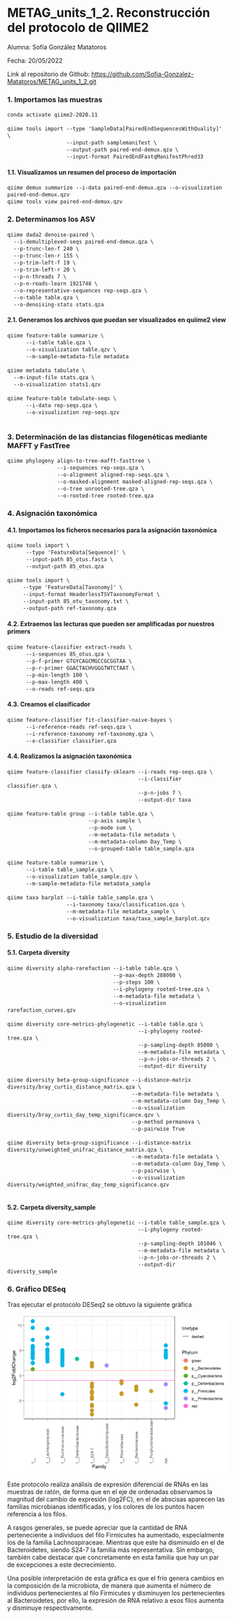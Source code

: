# METAG_units_1_2. Reconstrucción del protocolo de QIIME2
Alumna: Sofía González Matatoros

Fecha: 20/05/2022

Link al repositorio de Github: https://github.com/Sofia-Gonzalez-Matatoros/METAG_units_1_2.git

### 1. Importamos las muestras
```
conda activate qiime2-2020.11

qiime tools import --type 'SampleData[PairedEndSequencesWithQuality]' \
                   --input-path samplemanifest \
                   --output-path paired-end-demux.qza \
                   --input-format PairedEndFastqManifestPhred33
```
#### 1.1. Visualizamos un resumen del proceso de importación

```
qiime demux summarize --i-data paired-end-demux.qza --o-visualization paired-end-demux.qzv
qiime tools view paired-end-demux.qzv
```
### 2. Determinamos los ASV

```
qiime dada2 denoise-paired \
  --i-demultiplexed-seqs paired-end-demux.qza \
  --p-trunc-len-f 240 \
  --p-trunc-len-r 155 \
  --p-trim-left-f 19 \
  --p-trim-left-r 20 \
  --p-n-threads 7 \
  --p-n-reads-learn 1921748 \
  --o-representative-sequences rep-seqs.qza \
  --o-table table.qza \
  --o-denoising-stats stats.qza 
```
#### 2.1. Generamos los archivos que puedan ser visualizados en quiime2 view

```
qiime feature-table summarize \
      --i-table table.qza \
      --o-visualization table.qzv \
      --m-sample-metadata-file metadata
      
qiime metadata tabulate \
  --m-input-file stats.qza \
  --o-visualization stats1.qzv

qiime feature-table tabulate-seqs \
      --i-data rep-seqs.qza \
      --o-visualization rep-seqs.qzv


```
### 3. Determinación de las distancias filogenéticas mediante MAFFT y FastTree

```
qiime phylogeny align-to-tree-mafft-fasttree \
                --i-sequences rep-seqs.qza \
                --o-alignment aligned-rep-seqs.qza \
                --o-masked-alignment masked-aligned-rep-seqs.qza \
                --o-tree unrooted-tree.qza \
                --o-rooted-tree rooted-tree.qza
```
### 4. Asignación taxonómica
#### 4.1. Importamos los ficheros necesarios para la asignación taxonómica
```
qiime tools import \
      --type 'FeatureData[Sequence]' \
      --input-path 85_otus.fasta \
      --output-path 85_otus.qza

qiime tools import \
     --type 'FeatureData[Taxonomy]' \
     --input-format HeaderlessTSVTaxonomyFormat \
     --input-path 85_otu_taxonomy.txt \
     --output-path ref-taxonomy.qza
```
#### 4.2. Extraemos las lecturas que pueden ser amplificadas por nuestros primers 

```
qiime feature-classifier extract-reads \
      --i-sequences 85_otus.qza \
      --p-f-primer GTGYCAGCMGCCGCGGTAA \ 
      --p-r-primer GGACTACHVGGGTWTCTAAT \
      --p-min-length 100 \
      --p-max-length 400 \
      --o-reads ref-seqs.qza
```
#### 4.3. Creamos el clasificador

```
qiime feature-classifier fit-classifier-naive-bayes \
      --i-reference-reads ref-seqs.qza \
      --i-reference-taxonomy ref-taxonomy.qza \
      --o-classifier classifier.qza
```
#### 4.4. Realizamos la asignación taxonómica

```
qiime feature-classifier classify-sklearn --i-reads rep-seqs.qza \
                                          --i-classifier classifier.qza \
                                          --p-n-jobs 7 \
                                          --output-dir taxa

qiime feature-table group --i-table table.qza \
                          --p-axis sample \
                          --p-mode sum \
                          --m-metadata-file metadata \
                          --m-metadata-column Day_Temp \
                          --o-grouped-table table_sample.qza

qiime feature-table summarize \
      --i-table table_sample.qza \
      --o-visualization table_sample.qzv \
      --m-sample-metadata-file metadata_sample

qiime taxa barplot --i-table table_sample.qza \
                   --i-taxonomy taxa/classification.qza \
                   --m-metadata-file metadata_sample \
                   --o-visualization taxa/taxa_sample_barplot.qzv
```
### 5. Estudio de la diversidad
#### 5.1. Carpeta diversity

```
qiime diversity alpha-rarefaction --i-table table.qza \
                                  --p-max-depth 288000 \
                                  --p-steps 100 \
                                  --i-phylogeny rooted-tree.qza \
                                  --m-metadata-file metadata \
                                  --o-visualization rarefaction_curves.qzv
                                  
qiime diversity core-metrics-phylogenetic --i-table table.qza \
                                          --i-phylogeny rooted-tree.qza \
                                          --p-sampling-depth 85000 \
                                          --m-metadata-file metadata \
                                          --p-n-jobs-or-threads 2 \
                                          --output-dir diversity

qiime diversity beta-group-significance --i-distance-matrix diversity/bray_curtis_distance_matrix.qza \
                                        --m-metadata-file metadata \
                                        --m-metadata-column Day_Temp \
                                        --o-visualization diversity/bray_curtis_day_temp_significance.qzv \
                                        --p-method permanova \
                                        --p-pairwise True

qiime diversity beta-group-significance --i-distance-matrix diversity/unweighted_unifrac_distance_matrix.qza \
                                        --m-metadata-file metadata \
                                        --m-metadata-column Day_Temp \
                                        --p-pairwise \
                                        --o-visualization diversity/weighted_unifrac_day_temp_significance.qzv 
                                        

```
#### 5.2. Carpeta diversity_sample

```
qiime diversity core-metrics-phylogenetic --i-table table_sample.qza \
                                          --i-phylogeny rooted-tree.qza \
                                          --p-sampling-depth 101046 \
                                          --m-metadata-file metadata \
                                          --p-n-jobs-or-threads 2 \
                                          --output-dir diversity_sample

```
### 6. Gráfico DESeq
Tras ejecutar el protocolo DESeq2 se obtuvo la siguiente gráfica

![Screenshot](https://github.com/Sofia-Gonzalez-Matatoros/METAG_units_1_2/blob/2881a4912cc424afd59776abfca876296fca3d3b/Captura%20de%20pantalla%20de%202022-05-13%2019-34-39.png)

Este protocolo realiza análisis de expresión diferencial de RNAs en las muestras de ratón, de forma que en el eje de ordenadas observamos la magnitud del cambio de expresión (log2FC), en el de abscisas aparecen las familias microbianas identificadas, y los colores de los puntos hacen referencia a los filos. 

A rasgos generales, se puede apreciar que la cantidad de RNA perteneciente a individuos del filo Firmicutes ha aumentado, especialmente los de la familia Lachnospiraceae. Mientras que este ha disminuido en el de Bacteroidetes, siendo S24-7 la familia más representativa. Sin embargo, también cabe destacar que concretamente en esta familia que hay un par de excepciones a este decrecimiento.

Una posible interpretación de esta gráfica es que el frío genera cambios en la composición de la microbiota, de manera que aumenta el número de individuos pertenecientes al filo Firmicutes y disminuyen los pertenecientes al Bacteroidetes, por ello, la expresión de RNA relativo a esos filos aumenta y disminuye respectivamente.


